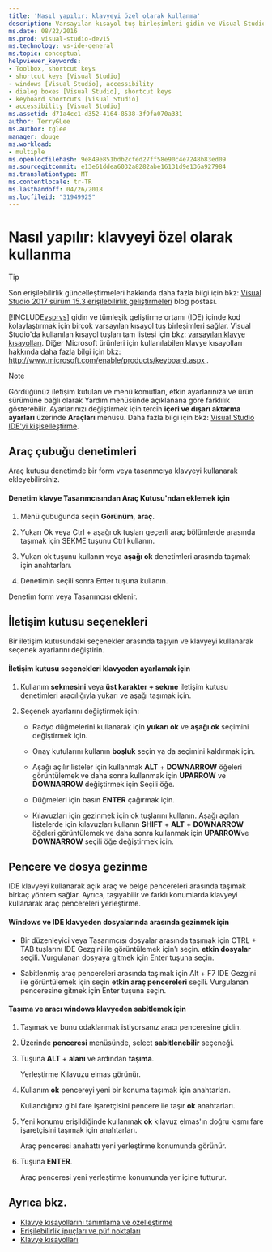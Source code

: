 ```yaml
---
title: 'Nasıl yapılır: klavyeyi özel olarak kullanma'
description: Varsayılan kısayol tuş birleşimleri gidin ve Visual Studio tümleşik geliştirme ortamı (IDE) içinde kod kolaylaştırmak için nasıl kullanılacağını öğrenin.
ms.date: 08/22/2016
ms.prod: visual-studio-dev15
ms.technology: vs-ide-general
ms.topic: conceptual
helpviewer_keywords:
- Toolbox, shortcut keys
- shortcut keys [Visual Studio]
- windows [Visual Studio], accessibility
- dialog boxes [Visual Studio], shortcut keys
- keyboard shortcuts [Visual Studio]
- accessibility [Visual Studio]
ms.assetid: d71a4cc1-d352-4164-8538-3f9fa070a331
author: TerryGLee
ms.author: tglee
manager: douge
ms.workload:
- multiple
ms.openlocfilehash: 9e849e851bdb2cfed27ff58e90c4e7248b83ed09
ms.sourcegitcommit: e13e61ddea6032a8282abe16131d9e136a927984
ms.translationtype: MT
ms.contentlocale: tr-TR
ms.lasthandoff: 04/26/2018
ms.locfileid: "31949925"
---
```

# <a name="how-to-use-the-keyboard-exclusively"></a>Nasıl yapılır: klavyeyi özel olarak kullanma

> [!TIP]
> Son erişilebilirlik güncelleştirmeleri hakkında daha fazla bilgi için bkz: [Visual Studio 2017 sürüm 15.3 erişilebilirlik geliştirmeleri](https://blogs.msdn.microsoft.com/visualstudio/2017/08/14/accessibility-improvements-in-visual-studio-2017-version-15-3/) blog postası.

[!INCLUDE[vsprvs](../../code-quality/includes/vsprvs_md.md)] gidin ve tümleşik geliştirme ortamı (IDE) içinde kod kolaylaştırmak için birçok varsayılan kısayol tuş birleşimleri sağlar. Visual Studio'da kullanılan kısayol tuşları tam listesi için bkz: [varsayılan klavye kısayolları](../../ide/default-keyboard-shortcuts-in-visual-studio.md). Diğer Microsoft ürünleri için kullanılabilen klavye kısayolları hakkında daha fazla bilgi için bkz: [ http://www.microsoft.com/enable/products/keyboard.aspx ](http://go.microsoft.com/fwlink/?LinkID=40400).

> [!NOTE]
> Gördüğünüz iletişim kutuları ve menü komutları, etkin ayarlarınıza ve ürün sürümüne bağlı olarak Yardım menüsünde açıklanana göre farklılık gösterebilir. Ayarlarınızı değiştirmek için tercih **içeri ve dışarı aktarma ayarları** üzerinde **Araçları** menüsü. Daha fazla bilgi için bkz: [Visual Studio IDE'yi kişiselleştirme](../../ide/personalizing-the-visual-studio-ide.md).


## <a name="toolbox-controls"></a>Araç çubuğu denetimleri

 Araç kutusu denetimde bir form veya tasarımcıya klavyeyi kullanarak ekleyebilirsiniz.

#### <a name="to-add-controls-from-the-toolbox-to-a-designer-from-the-keyboard"></a>Denetim klavye Tasarımcısından Araç Kutusu'ndan eklemek için

1.  Menü çubuğunda seçin **Görünüm**, **araç**.

2.  Yukarı Ok veya Ctrl + aşağı ok tuşları geçerli araç bölümlerde arasında taşımak için SEKME tuşunu Ctrl kullanın.

3.  Yukarı ok tuşunu kullanın veya **aşağı ok** denetimleri arasında taşımak için anahtarları.

4.  Denetimin seçili sonra Enter tuşuna kullanın.

 Denetim form veya Tasarımcısı eklenir.

## <a name="dialog-box-options"></a>İletişim kutusu seçenekleri

 Bir iletişim kutusundaki seçenekler arasında taşıyın ve klavyeyi kullanarak seçenek ayarlarını değiştirin.

#### <a name="to-set-dialog-box-options-from-the-keyboard"></a>İletişim kutusu seçenekleri klavyeden ayarlamak için

1.  Kullanım **sekmesini** veya **üst karakter + sekme** iletişim kutusu denetimleri aracılığıyla yukarı ve aşağı taşımak için.

2.  Seçenek ayarlarını değiştirmek için:

    -   Radyo düğmelerini kullanarak için **yukarı ok** ve **aşağı ok** seçimini değiştirmek için.

    -   Onay kutularını kullanın **boşluk** seçin ya da seçimini kaldırmak için.

    -   Aşağı açılır listeler için kullanmak **ALT** + **DOWNARROW** öğeleri görüntülemek ve daha sonra kullanmak için **UPARROW** ve **DOWNARROW** değiştirmek için Seçili öğe.

    -   Düğmeleri için basın **ENTER** çağırmak için.

    -   Kılavuzları için gezinmek için ok tuşlarını kullanın. Aşağı açılan listelerde için kılavuzları kullanın **SHIFT** + **ALT** + **DOWNARROW** öğeleri görüntülemek ve daha sonra kullanmak için **UPARROW**ve **DOWNARROW** seçili öğe değiştirmek için.

## <a name="window-and-file-navigation"></a>Pencere ve dosya gezinme

 IDE klavyeyi kullanarak açık araç ve belge pencereleri arasında taşımak birkaç yöntem sağlar. Ayrıca, taşıyabilir ve farklı konumlarda klavyeyi kullanarak araç pencereleri yerleştirme.

#### <a name="to-navigate-among-windows-and-files-in-the-ide-from-the-keyboard"></a>Windows ve IDE klavyeden dosyalarında arasında gezinmek için

-   Bir düzenleyici veya Tasarımcısı dosyalar arasında taşımak için CTRL + TAB tuşlarını IDE Gezgini ile görüntülemek için'ı seçin. **etkin dosyalar** seçili. Vurgulanan dosyaya gitmek için Enter tuşuna seçin.

-   Sabitlenmiş araç pencereleri arasında taşımak için Alt + F7 IDE Gezgini ile görüntülemek için seçin **etkin araç pencereleri** seçili. Vurgulanan penceresine gitmek için Enter tuşuna seçin.

#### <a name="to-move-and-dock-tool-windows-from-the-keyboard"></a>Taşıma ve aracı windows klavyeden sabitlemek için

1.  Taşımak ve bunu odaklanmak istiyorsanız aracı penceresine gidin.

2.  Üzerinde **penceresi** menüsünde, select **sabitlenebilir** seçeneği.

3.  Tuşuna **ALT** + **alanı** ve ardından **taşıma**.

     Yerleştirme Kılavuzu elmas görünür.

4.  Kullanım **ok** pencereyi yeni bir konuma taşımak için anahtarları.

     Kullandığınız gibi fare işaretçisini pencere ile taşır **ok** anahtarları.

5.  Yeni konumu erişildiğinde kullanmak **ok** kılavuz elmas'ın doğru kısmı fare işaretçisini taşımak için anahtarları.

     Araç penceresi anahattı yeni yerleştirme konumunda görünür.

6.  Tuşuna **ENTER**.

     Araç penceresi yeni yerleştirme konumunda yer içine tutturur.

## <a name="see-also"></a>Ayrıca bkz.

* [Klavye kısayollarını tanımlama ve özelleştirme](../../ide/identifying-and-customizing-keyboard-shortcuts-in-visual-studio.md)
* [Erişilebilirlik ipuçları ve püf noktaları](../../ide/reference/accessibility-tips-and-tricks.md)
* [Klavye kısayolları](../../ide/default-keyboard-shortcuts-in-visual-studio.md)
